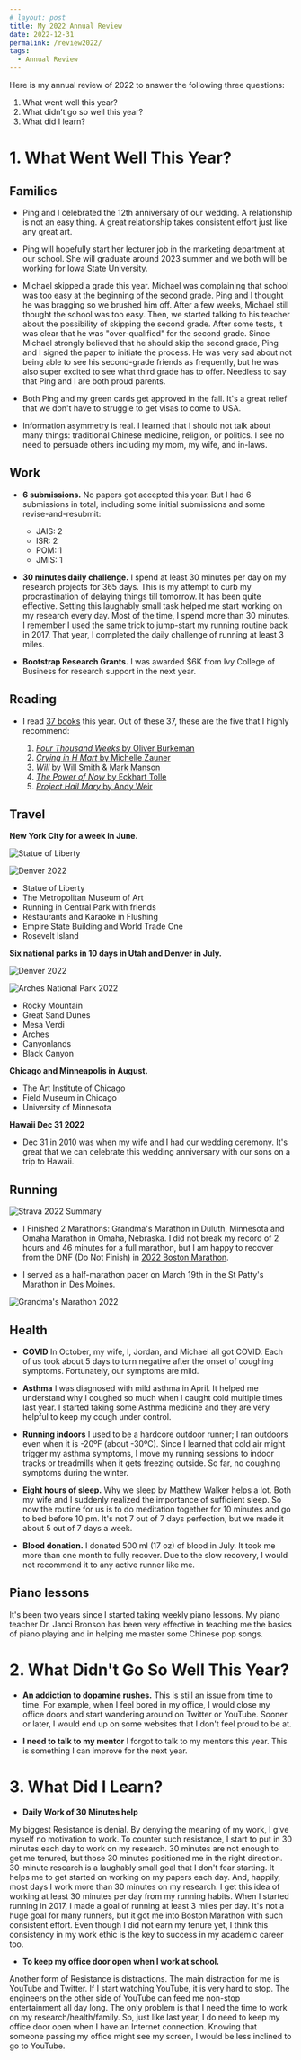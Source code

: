 ```yaml
---
# layout: post
title: My 2022 Annual Review
date: 2022-12-31
permalink: /review2022/
tags:
  - Annual Review
---
```



Here is my annual review of 2022 to answer the following three questions:

1. What went well this year?
1. What didn’t go so well this year?
1. What did I learn? 

# 1. What Went Well This Year?

## Families

- Ping and I celebrated the 12th anniversary of our wedding. A relationship is not an easy thing. A great relationship takes consistent effort just like any great art. 

- Ping will hopefully start her lecturer job in the marketing department at our school. She will graduate around 2023 summer and we both will be working for Iowa State University. 

- Michael skipped a grade this year. Michael was complaining that school was too easy at the beginning of the second grade. Ping and I thought he was bragging so we brushed him off. After a few weeks, Michael still thought the school was too easy. Then, we started talking to his teacher about the possibility of skipping the second grade. After some tests, it was clear that he was "over-qualified" for the second grade. Since Michael strongly believed that he should skip the second grade, Ping and I signed the paper to initiate the process. He was very sad about not being able to see his second-grade friends as frequently, but he was also super excited to see what third grade has to offer. Needless to say that Ping and I are both proud parents. 

- Both Ping and my green cards get approved in the fall. It's a great relief that we don't have to struggle to get visas to come to USA. 

- Information asymmetry is real. I learned that I should not talk about many things: traditional Chinese medicine, religion, or politics. I see no need to persuade others including my mom, my wife, and in-laws.
 

## Work

- **6 submissions.** No papers got accepted this year. But I had 6 submissions in total, including some initial submissions and some revise-and-resubmit: 

  - JAIS: 2
  - ISR: 2
  - POM: 1
  - JMIS: 1

- **30 minutes daily challenge.** I spend at least 30 minutes per day on my research projects for 365 days. This is my attempt to curb my procrastination of delaying things till tomorrow. It has been quite effective. Setting this laughably small task helped me start working on my research every day. Most of the time, I spend more than 30 minutes. I remember I used the same trick to jump-start my running routine back in 2017. That year, I completed the daily challenge of running at least 3 miles. 

- **Bootstrap Research Grants.** I was awarded $6K from Ivy College of Business for research support in the next year. 

## Reading

- I read [37 books](https://www.goodreads.com/user_challenges/32578977) this year. Out of these 37, these are the five that I highly recommend: 


    1. [*Four Thousand Weeks* by Oliver Burkeman](/notes/four-thousand-weeks)
    2. [*Crying in H Mart* by Michelle Zauner](/notes/crying-in-h-mart)
    3. [*Will* by Will Smith & Mark Manson](/notes/will)
    4. [*The Power of Now* by Eckhart Tolle](/notes/the-power-of-now)
    5. [*Project Hail Mary* by Andy Weir](/notes/project-hail-mary)


## Travel

**New York City for a week in June.**

![Statue of Liberty](/files/pics/Liberty2022.jpg)

![Denver 2022](/files/pics/Empire2022.jpg "He is maaaad!")

  - Statue of Liberty
  - The Metropolitan Museum of Art
  - Running in Central Park with friends
  - Restaurants and Karaoke in Flushing
  - Empire State Building and World Trade One
  - Rosevelt Island

**Six national parks in 10 days in Utah and Denver in July.**

![Denver 2022](/files/pics/Denver2022.jpg)

![Arches National Park 2022](/files/pics/Arch2022.jpg)

  - Rocky Mountain
  - Great Sand Dunes
  - Mesa Verdi 
  - Arches
  - Canyonlands
  - Black Canyon

**Chicago and Minneapolis in August.**

  - The Art Institute of Chicago
  - Field Museum in Chicago
  - University of Minnesota

**Hawaii Dec 31 2022**

  - Dec 31 in 2010 was when my wife and I had our wedding ceremony. It's great that we can celebrate this wedding anniversary with our sons on a trip to Hawaii. 

## Running

![Strava 2022 Summary](/files/pics/Strava2022.jpg "Strava 2022 Summary")

- I Finished 2 Marathons: Grandma's Marathon in Duluth, Minnesota and Omaha Marathon in Omaha, Nebraska. I did not break my record of 2 hours and 46 minutes for a full marathon, but I am happy to recover from the DNF (Do Not Finish) in [2022 Boston Marathon](https://chengnie.com/boston2022/).

- I served as a half-marathon pacer on March 19th in the St Patty's Marathon in Des Moines. 

![Grandma's Marathon 2022](/files/pics/Grandma2022.jpg "My running buddies from Ames")


## Health

- **COVID** In October, my wife, I, Jordan, and Michael all got COVID. Each of us took about 5 days to turn negative after the onset of coughing symptoms. Fortunately, our symptoms are mild.

- **Asthma** I was diagnosed with mild asthma in April. It helped me understand why I coughed so much when I caught cold multiple times last year. I started taking some Asthma medicine and they are very helpful to keep my cough under control. 

- **Running indoors** I used to be a hardcore outdoor runner; I ran outdoors even when it is -20ºF (about -30ºC). Since I learned that cold air might trigger my asthma symptoms, I move my running sessions to indoor tracks or treadmills when it gets freezing outside. So far, no coughing symptoms during the winter. 

- **Eight hours of sleep.** Why we sleep by Matthew Walker helps a lot. Both my wife and I suddenly realized the importance of sufficient sleep. So now the routine for us is to do meditation together for 10 minutes and go to bed before 10 pm. It's not 7 out of 7 days perfection, but we made it about 5 out of 7 days a week. 

- **Blood donation.**  I donated 500 ml (17 oz) of blood in July. It took me more than one month to fully recover. Due to the slow recovery, I would not recommend it to any active runner like me. 


## Piano lessons

It's been two years since I started taking weekly piano lessons. My piano teacher Dr. Janci Bronson has been very effective in teaching me the basics of piano playing and in helping me master some Chinese pop songs. 

# 2. What Didn't Go So Well This Year?

- **An addiction to dopamine rushes.** This is still an issue from time to time. For example, when I feel bored in my office, I would close my office doors and start wandering around on Twitter or YouTube. Sooner or later, I would end up on some websites that I don't feel proud to be at. 

- **I need to talk to my mentor** I forgot to talk to my mentors this year. This is something I can improve for the next year. 

# 3. What Did I Learn? 

- **Daily Work of 30 Minutes help** 

My biggest Resistance is denial. By denying the meaning of my work, I give myself no motivation to work. To counter such resistance, I start to put in 30 minutes each day to work on my research. 30 minutes are not enough to get me tenured, but those 30 minutes positioned me in the right direction. 30-minute research is a laughably small goal that I don't fear starting. It helps me to get started on working on my papers each day. And, happily, most days I work more than 30 minutes on my research. I get this idea of working at least 30 minutes per day from my running habits. When I started running in 2017, I made a goal of running at least 3 miles per day. It's not a huge goal for many runners, but it got me into Boston Marathon with such consistent effort. Even though I did not earn my tenure yet, I think this consistency in my work ethic is the key to success in my academic career too. 

- **To keep my office door open when I work at school.** 

Another form of Resistance is distractions. The main distraction for me is YouTube and Twitter. If I start watching YouTube, it is very hard to stop. The engineers on the other side of YouTube can feed me non-stop entertainment all day long. The only problem is that I need the time to work on my research/health/family. So, just like last year, I do need to keep my office door open when I have an Internet connection. Knowing that someone passing my office might see my screen, I would be less inclined to go to YouTube. 
